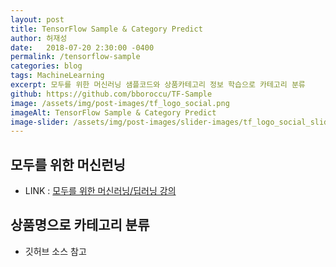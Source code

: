 ```yaml
---
layout: post
title: TensorFlow Sample & Category Predict
author: 허재성
date:   2018-07-20 2:30:00 -0400
permalink: /tensorflow-sample
categories: blog
tags: MachineLearning
excerpt: 모두를 위한 머신러닝 샘플코드와 상품카테고리 정보 학습으로 카테고리 분류
github: https://github.com/bboroccu/TF-Sample
image: /assets/img/post-images/tf_logo_social.png
imageAlt: TensorFlow Sample & Category Predict
image-slider: /assets/img/post-images/slider-images/tf_logo_social_slider.png
---
```


## 모두를 위한 머신런닝
- LINK : <a href='https://hunkim.github.io/ml/'> 모두를 위한 머신러닝/딥러닝 강의 </a>

## 상품명으로 카테고리 분류
- 깃허브 소스 참고
 